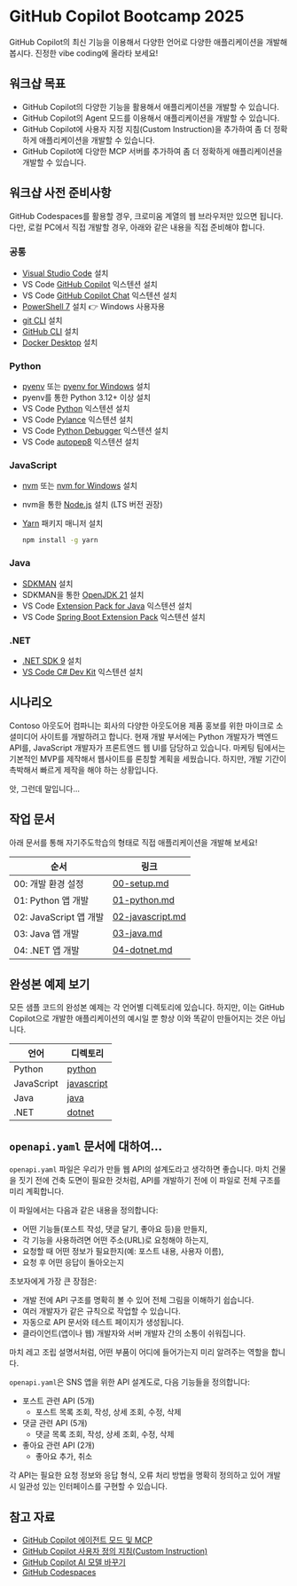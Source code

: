 # GitHub Copilot Bootcamp 2025

GitHub Copilot의 최신 기능을 이용해서 다양한 언어로 다양한 애플리케이션을 개발해 봅시다. 진정한 vibe coding에 올라타 보세요!

## 워크샵 목표

- GitHub Copilot의 다양한 기능을 활용해서 애플리케이션을 개발할 수 있습니다.
- GitHub Copilot의 Agent 모드를 이용해서 애플리케이션을 개발할 수 있습니다.
- GitHub Copilot에 사용자 지정 지침(Custom Instruction)을 추가하여 좀 더 정확하게 애플리케이션을 개발할 수 있습니다.
- GitHub Copilot에 다양한 MCP 서버를 추가하여 좀 더 정확하게 애플리케이션을 개발할 수 있습니다.

## 워크샵 사전 준비사항

GitHub Codespaces를 활용할 경우, 크로미움 계열의 웹 브라우저만 있으면 됩니다. 다만, 로컬 PC에서 직접 개발할 경우, 아래와 같은 내용을 직접 준비해야 합니다.

### 공통

- [Visual Studio Code](https://code.visualstudio.com/) 설치
- VS Code [GitHub Copilot](https://marketplace.visualstudio.com/items?itemName=GitHub.copilot) 익스텐션 설치
- VS Code [GitHub Copilot Chat](https://marketplace.visualstudio.com/items?itemName=GitHub.copilot-chat) 익스텐션 설치
- [PowerShell 7](https://learn.microsoft.com/powershell/scripting/install/installing-powershell) 설치 👉 Windows 사용자용
- [git CLI](https://git-scm.com/downloads) 설치
- [GitHub CLI](https://cli.github.com/) 설치
- [Docker Desktop](https://docs.docker.com/get-started/introduction/get-docker-desktop/) 설치

### Python

- [pyenv](https://github.com/pyenv/pyenv) 또는 [pyenv for Windows](https://github.com/pyenv-win/pyenv-win) 설치
- pyenv를 통한 Python 3.12+ 이상 설치
- VS Code [Python](https://marketplace.visualstudio.com/items/?itemName=ms-python.python) 익스텐션 설치
- VS Code [Pylance](https://marketplace.visualstudio.com/items/?itemName=ms-python.vscode-pylance) 익스텐션 설치
- VS Code [Python Debugger](https://marketplace.visualstudio.com/items/?itemName=ms-python.debugpy) 익스텐션 설치
- VS Code [autopep8](https://marketplace.visualstudio.com/items/?itemName=ms-python.autopep8) 익스텐션 설치

### JavaScript

- [nvm](https://github.com/nvm-sh/nvm) 또는 [nvm for Windows](https://github.com/coreybutler/nvm-windows) 설치
- nvm을 통한 [Node.js](https://nodejs.org/) 설치 (LTS 버전 권장)
- [Yarn](https://yarnpkg.com/getting-started/install) 패키지 매니저 설치

    ```bash
    npm install -g yarn
    ```

### Java

- [SDKMAN](https://sdkman.io/) 설치
- SDKMAN을 통한 [OpenJDK 21](https://learn.microsoft.com/java/openjdk/download) 설치
- VS Code [Extension Pack for Java](https://marketplace.visualstudio.com/items/?itemName=vscjava.vscode-java-pack) 익스텐션 설치
- VS Code [Spring Boot Extension Pack](https://marketplace.visualstudio.com/items/?itemName=vmware.vscode-boot-dev-pack) 익스텐션 설치

### .NET

- [.NET SDK 9](https://dotnet.microsoft.com/download/dotnet/9.0) 설치
- [VS Code C# Dev Kit](https://marketplace.visualstudio.com/items/?itemName=ms-dotnettools.csdevkit) 익스텐션 설치

## 시나리오

Contoso 아웃도어 컴파니는 회사의 다양한 아웃도어용 제품 홍보를 위한 마이크로 소셜미디어 사이트를 개발하려고 합니다. 현재 개발 부서에는 Python 개발자가 백엔드 API를, JavaScript 개발자가 프론트엔드 웹 UI를 담당하고 있습니다. 마케팅 팀에서는 기본적인 MVP를 제작해서 웹사이트를 론칭할 계획을 세웠습니다. 하지만, 개발 기간이 촉박해서 빠르게 제작을 해야 하는 상황입니다.

앗, 그런데 말입니다...

## 작업 문서

아래 문서를 통해 자기주도학습의 형태로 직접 애플리케이션을 개발해 보세요!

| 순서                   | 링크                                        |
|------------------------|---------------------------------------------|
| 00: 개발 환경 설정     | [00-setup.md](./docs/00-setup.md)           |
| 01: Python 앱 개발     | [01-python.md](./docs/01-python.md)         |
| 02: JavaScript 앱 개발 | [02-javascript.md](./docs/02-javascript.md) |
| 03: Java 앱 개발       | [03-java.md](./docs/03-java.md)             |
| 04: .NET 앱 개발       | [04-dotnet.md](./docs/04-dotnet.md)         |

## 완성본 예제 보기

모든 샘플 코드의 완성본 예제는 각 언어별 디렉토리에 있습니다. 하지만, 이는 GitHub Copilot으로 개발한 애플리케이션의 예시일 뿐 항상 이와 똑같이 만들어지는 것은 아닙니다.

| 언어       | 디렉토리                    |
|------------|-----------------------------|
| Python     | [python](./python/)         |
| JavaScript | [javascript](./javascript/) |
| Java       | [java](./java/)             |
| .NET       | [dotnet](./dotnet/)         |

## `openapi.yaml` 문서에 대하여...

`openapi.yaml` 파일은 우리가 만들 웹 API의 설계도라고 생각하면 좋습니다. 마치 건물을 짓기 전에 건축 도면이 필요한 것처럼, API를 개발하기 전에 이 파일로 전체 구조를 미리 계획합니다.

이 파일에서는 다음과 같은 내용을 정의합니다:

- 어떤 기능들(포스트 작성, 댓글 달기, 좋아요 등)을 만들지,
- 각 기능을 사용하려면 어떤 주소(URL)로 요청해야 하는지,
- 요청할 때 어떤 정보가 필요한지(예: 포스트 내용, 사용자 이름),
- 요청 후 어떤 응답이 돌아오는지

초보자에게 가장 큰 장점은:

- 개발 전에 API 구조를 명확히 볼 수 있어 전체 그림을 이해하기 쉽습니다.
- 여러 개발자가 같은 규칙으로 작업할 수 있습니다.
- 자동으로 API 문서와 테스트 페이지가 생성됩니다.
- 클라이언트(앱이나 웹) 개발자와 서버 개발자 간의 소통이 쉬워집니다.

마치 레고 조립 설명서처럼, 어떤 부품이 어디에 들어가는지 미리 알려주는 역할을 합니다.

`openapi.yaml`은 SNS 앱을 위한 API 설계도로, 다음 기능들을 정의합니다:

- 포스트 관련 API (5개)
  - 포스트 목록 조회, 작성, 상세 조회, 수정, 삭제
- 댓글 관련 API (5개)
  - 댓글 목록 조회, 작성, 상세 조회, 수정, 삭제
- 좋아요 관련 API (2개)
  - 좋아요 추가, 취소

각 API는 필요한 요청 정보와 응답 형식, 오류 처리 방법을 명확히 정의하고 있어 개발 시 일관성 있는 인터페이스를 구현할 수 있습니다.

## 참고 자료

- [GitHub Copilot 에이전트 모드 및 MCP](https://code.visualstudio.com/blogs/2025/04/07/agentMode)
- [GitHub Copilot 사용자 정의 지침(Custom Instruction)](https://code.visualstudio.com/docs/copilot/copilot-customization)
- [GitHub Copilot AI 모델 바꾸기](https://docs.github.com/ko/copilot/using-github-copilot/ai-models/changing-the-ai-model-for-copilot-chat?tool=vscode)
- [GitHub Codespaces](https://docs.github.com/ko/codespaces/about-codespaces/what-are-codespaces)
